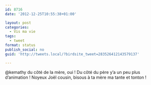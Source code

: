 ```yaml
---
id: 8716
date: '2012-12-25T10:55:38+01:00'

layout: post
categories:
  - Vis ma vie
tags:
  - tweet
format: status
publish_social: no
guid: 'http://tweets.local/?birdsite_tweet=283526412143579137'

---
```


@kemathy du côté de la mère, oui ! Du côté du père y’a un peu plus d’animation ! Noyeux Joël cousin, bisous à ta mère ma tante et tonton !